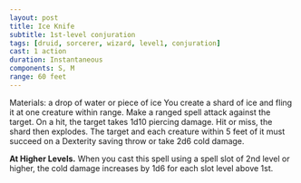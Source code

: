 ```yaml
---
layout: post
title: Ice Knife
subtitle: 1st-level conjuration
tags: [druid, sorcerer, wizard, level1, conjuration]
cast: 1 action
duration: Instantaneous
components: S, M
range: 60 feet
---
```

Materials: a drop of water or piece of ice
You create a shard of ice and fling it at one creature within range. Make a ranged spell attack against the target. On a hit, the target takes 1d10 piercing damage. Hit or miss, the shard then explodes. The target and each creature within 5 feet of it must succeed on a Dexterity saving throw or take 2d6 cold damage.

**At Higher Levels.** When you cast this spell using a spell slot of 2nd level or higher, the cold damage increases by 1d6 for each slot level above 1st.
